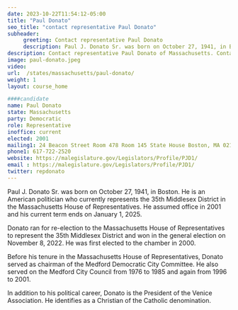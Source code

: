 ```yaml
---
date: 2023-10-22T11:54:12-05:00
title: "Paul Donato"
seo_title: "contact representative Paul Donato"
subheader:
     greeting: Contact representative Paul Donato
     description: Paul J. Donato Sr. was born on October 27, 1941, in Boston. He is an American politician who currently represents the 35th Middlesex District in the Massachusetts House of Representatives. He assumed office in 2001 and his current term ends on January 1, 2025.
description: Contact representative Paul Donato of Massachusetts. Contact information for Paul Donato includes email address, phone number, and mailing address.
image: paul-donato.jpeg
video:
url:  /states/massachusetts/paul-donato/
weight: 1
layout: course_home

####candidate
name: Paul Donato
state: Massachusetts
party: Democratic
role: Representative
inoffice: current
elected: 2001
mailing1: 24 Beacon Street Room 478 Room 145 State House Boston, MA 02133
phone1: 617-722-2520
website: https://malegislature.gov/Legislators/Profile/PJD1/
email : https://malegislature.gov/Legislators/Profile/PJD1/
twitter: repdonato
---
```


Paul J. Donato Sr. was born on October 27, 1941, in Boston. He is an American politician who currently represents the 35th Middlesex District in the Massachusetts House of Representatives. He assumed office in 2001 and his current term ends on January 1, 2025.

Donato ran for re-election to the Massachusetts House of Representatives to represent the 35th Middlesex District and won in the general election on November 8, 2022. He was first elected to the chamber in 2000.

Before his tenure in the Massachusetts House of Representatives, Donato served as chairman of the Medford Democratic City Committee. He also served on the Medford City Council from 1976 to 1985 and again from 1996 to 2001.

In addition to his political career, Donato is the President of the Venice Association. He identifies as a Christian of the Catholic denomination.
